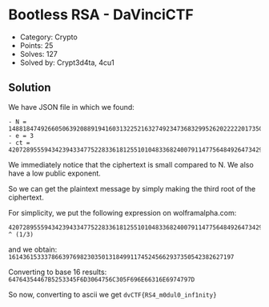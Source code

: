 # Bootless RSA - DaVinciCTF

- Category: Crypto
- Points: 25
- Solves: 127
- Solved by: Crypt3d4ta, 4cu1

## Solution

We have JSON file in which we found:

```
- N = 148818474926605063920889194160313225216327492347368329952620222220173505969004341728021623813340175402441807560635794342531823708335067243413446678485411066531733814714571491348985375389581214154895499404668547123130986872208497176485731000235899479072455273651103419116166704826517589143262273754343465721499
- e = 3
- ct = 4207289555943423943347752283361812551010483368240079114775648492647342981294466041851391508960558500182259304840957212211627194015260673748342757900843998300352612100260598133752360374373
```

We immediately notice that the ciphertext is small compared to N.
We also have a low public exponent.

So we can get the plaintext message by simply making the third root of the ciphertext.

For simplicity, we put the following expression on wolframalpha.com:

```
4207289555943423943347752283361812551010483368240079114775648492647342981294466041851391508960558500182259304840957212211627194015260673748342757900843998300352612100260598133752360374373 ^ (1/3)
```

and we obtain: `161436153337866397698230350131849911745245662937350542382627197`

Converting to base 16 results: `64764354467B5253345F6D3064756C305F696E66316E6974797D`

So now, converting to ascii we get `dvCTF{RS4_m0dul0_inf1nity}`












